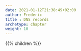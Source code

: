 ```yaml
---
date: 2021-01-12T21:38:49+02:00
author: Frederic
title : DNS records
archetype: chapter
weight: 10
---
```


{{% children %}}
